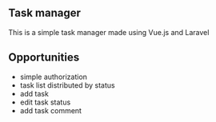 ## Task manager
This is a simple task manager made using Vue.js and Laravel

## Opportunities
- simple authorization
- task list distributed by status
- add task
- edit task status
- add task comment
